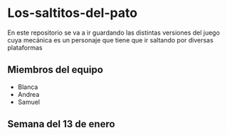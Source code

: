 # Los-saltitos-del-pato
En este repositorio se va a ir guardando las distintas versiones del juego cuya mecánica es un personaje que tiene que ir saltando por diversas plataformas

## Miembros del equipo

 - Blanca
 - Andrea
 - Samuel

## Semana del 13 de enero
